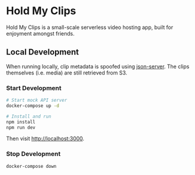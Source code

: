 # Hold My Clips

Hold My Clips is a small-scale serverless video hosting app, built for enjoyment amongst friends.

## Local Development

When running locally, clip metadata is spoofed using [json-server](https://www.npmjs.com/package/json-server). The clips themselves (i.e. media) are still retrieved from S3.

### Start Development

```bash
# Start mock API server
docker-compose up -d

# Install and run
npm install
npm run dev
```

Then visit [http://localhost:3000](http://localhost:3000).

### Stop Development

```bash
docker-compose down
```
